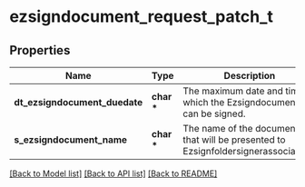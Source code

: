# ezsigndocument_request_patch_t

## Properties
Name | Type | Description | Notes
------------ | ------------- | ------------- | -------------
**dt_ezsigndocument_duedate** | **char \*** | The maximum date and time at which the Ezsigndocument can be signed. | [optional] 
**s_ezsigndocument_name** | **char \*** | The name of the document that will be presented to Ezsignfoldersignerassociations | [optional] 

[[Back to Model list]](../README.md#documentation-for-models) [[Back to API list]](../README.md#documentation-for-api-endpoints) [[Back to README]](../README.md)


